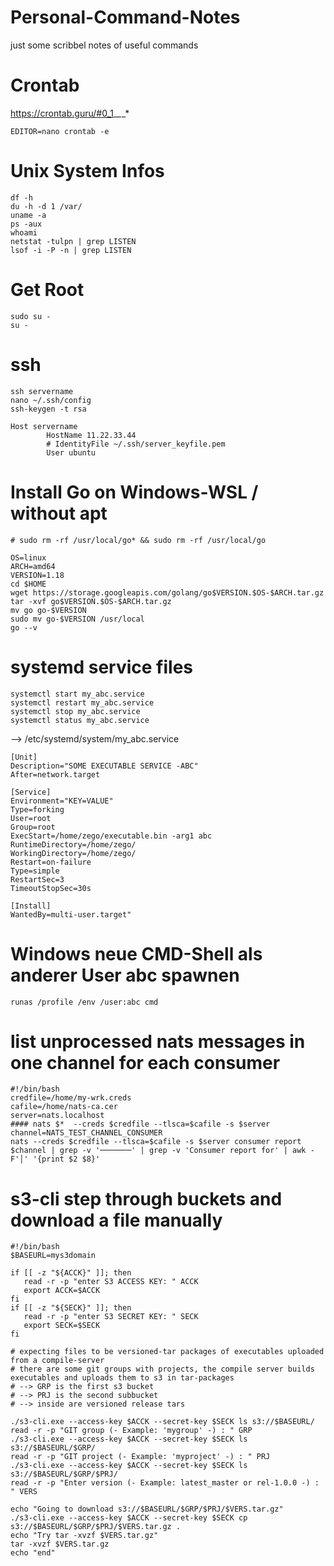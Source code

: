 # Personal-Command-Notes
just some scribbel notes of useful commands

# Crontab

https://crontab.guru/#0_1_*_*_*
```
EDITOR=nano crontab -e
```

# Unix System Infos

```
df -h
du -h -d 1 /var/
uname -a
ps -aux
whoami
netstat -tulpn | grep LISTEN
lsof -i -P -n | grep LISTEN

```

# Get Root

```
sudo su -
su -
```

# ssh

```
ssh servername
nano ~/.ssh/config
ssh-keygen -t rsa
```
```
Host servername
        HostName 11.22.33.44
        # IdentityFile ~/.ssh/server_keyfile.pem
        User ubuntu
```

# Install Go on Windows-WSL / without apt

```
# sudo rm -rf /usr/local/go* && sudo rm -rf /usr/local/go

OS=linux
ARCH=amd64
VERSION=1.18
cd $HOME
wget https://storage.googleapis.com/golang/go$VERSION.$OS-$ARCH.tar.gz
tar -xvf go$VERSION.$OS-$ARCH.tar.gz
mv go go-$VERSION
sudo mv go-$VERSION /usr/local
go --v
```

# systemd service files
```
systemctl start my_abc.service
systemctl restart my_abc.service
systemctl stop my_abc.service
systemctl status my_abc.service
```
--> /etc/systemd/system/my_abc.service
```
[Unit]
Description="SOME EXECUTABLE SERVICE -ABC"
After=network.target

[Service]
Environment="KEY=VALUE"
Type=forking
User=root
Group=root
ExecStart=/home/zego/executable.bin -arg1 abc
RuntimeDirectory=/home/zego/
WorkingDirectory=/home/zego/
Restart=on-failure
Type=simple
RestartSec=3
TimeoutStopSec=30s

[Install]
WantedBy=multi-user.target"
``` 

# Windows neue CMD-Shell als anderer User abc spawnen

```
runas /profile /env /user:abc cmd
```

# list unprocessed nats messages in one channel for each consumer
```
#!/bin/bash
credfile=/home/my-wrk.creds
cafile=/home/nats-ca.cer
server=nats.localhost
#### nats $*  --creds $credfile --tlsca=$cafile -s $server 
channel=NATS_TEST_CHANNEL_CONSUMER
nats --creds $credfile --tlsca=$cafile -s $server consumer report $channel | grep -v '───────' | grep -v 'Consumer report for' | awk -F'│' '{print $2 $8}'
```

# s3-cli step through buckets and download a file manually
```
#!/bin/bash
$BASEURL=mys3domain

if [[ -z "${ACCK}" ]]; then
   read -r -p "enter S3 ACCESS KEY: " ACCK
   export ACCK=$ACCK
fi
if [[ -z "${SECK}" ]]; then
   read -r -p "enter S3 SECRET KEY: " SECK
   export SECK=$SECK
fi

# expecting files to be versioned-tar packages of executables uploaded from a compile-server
# there are some git groups with projects, the compile server builds executables and uploads them to s3 in tar-packages
# --> GRP is the first s3 bucket
# --> PRJ is the second subbucket
# --> inside are versioned release tars

./s3-cli.exe --access-key $ACCK --secret-key $SECK ls s3://$BASEURL/
read -r -p "GIT group (- Example: 'mygroup' -) : " GRP
./s3-cli.exe --access-key $ACCK --secret-key $SECK ls s3://$BASEURL/$GRP/
read -r -p "GIT project (- Example: 'myproject' -) : " PRJ
./s3-cli.exe --access-key $ACCK --secret-key $SECK ls s3://$BASEURL/$GRP/$PRJ/
read -r -p "Enter version (- Example: latest_master or rel-1.0.0 -) : " VERS

echo "Going to download s3://$BASEURL/$GRP/$PRJ/$VERS.tar.gz"
./s3-cli.exe --access-key $ACCK --secret-key $SECK cp s3://$BASEURL/$GRP/$PRJ/$VERS.tar.gz .
echo "Try tar -xvzf $VERS.tar.gz"
tar -xvzf $VERS.tar.gz
echo "end"
```
